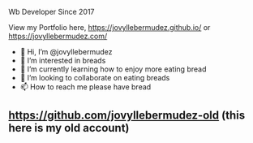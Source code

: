 Wb Developer Since 2017

View my Portfolio here, https://jovyllebermudez.github.io/ or https://jovyllebermudez.com/

- 👋 Hi, I’m @jovyllebermudez
- 👀 I’m interested in breads
- 🌱 I’m currently learning how to enjoy more eating bread
- 💞️ I’m looking to collaborate on eating breads
- 📫 How to reach me please have bread


## https://github.com/jovyllebermudez-old (this here is my old account)


<!---
jovyllebermudez/jovyllebermudez is a ✨ special ✨ repository because its `README.md` (this file) appears on your GitHub profile.
You can click the Preview link to take a look at your changes. 
--->


<!---
test changes 2
--->
